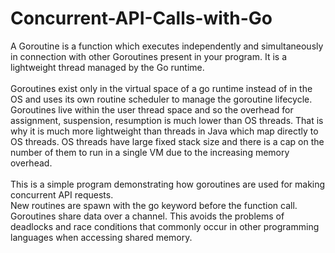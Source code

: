# Concurrent-API-Calls-with-Go
A Goroutine is a function which executes independently and simultaneously in connection with other Goroutines present in your program. It is a lightweight thread managed by the Go runtime.
<br>
<br>
Goroutines exist only in the virtual space of a go runtime instead of in the OS and uses its own routine scheduler to manage the goroutine lifecycle. Goroutines live within the user thread space and so the overhead for assignment, suspension, resumption is much lower than OS threads. That is why it is much more lightweight than threads in Java which map directly to OS threads. OS threads have large fixed stack size and there is a cap on the number of them to run in a single VM due to the increasing memory overhead.
<br> 
<br>
 This is a simple program demonstrating how goroutines are used for making concurrent API requests. <br>
 New routines are spawn with the go keyword before the function call. Goroutines share data over a channel. This avoids the problems of deadlocks and race conditions that commonly occur in other programming languages when accessing shared memory.
